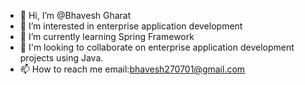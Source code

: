 - 👋 Hi, I’m @Bhavesh Gharat
- 👀 I’m interested in enterprise application development
- 🌱 I’m currently learning Spring Framework
- 💞️ I'm looking to collaborate on enterprise application development projects using Java.
- 📫 How to reach me email:bhavesh270701@gmail.com

<!---
Bhav3shX/Bhav3shX is a ✨ special ✨ repository because its `README.md` (this file) appears on your GitHub profile.
You can click the Preview link to take a look at your changes.
--->
